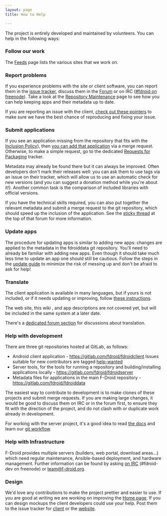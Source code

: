 ```yaml
---
layout: page
title: How to Help

---
```


The project is entirely developed and maintained by volunteers. You can
help in the following ways:


### Follow our work

The [Feeds](../Feeds) page lists the various sites that we work
on.


### Report problems

If you experience problems with the site or client software, you can
report them in the [issue tracker](https://gitlab.com/u/fdroid), discuss
them in the [Forum](https://forum.f-droid.org/) or on IRC
([#fdroid on freenode](https://webchat.freenode.net/?randomnick=1&channels=%23fdroid&uio=MT1mYWxzZSYyPXRydWUmND10cnVlJjk9dHJ1ZSYxMD10cnVlJjEyPXRydWU84)).
Take a look at the [Repository Maintenance](https://f-droid.org/wiki/page/Repository_Maintenance)
page to see how you can help keeping apps and their metadata up to
date.

If you are reporting an issue with the client,
[check out these pointers](../Client_Bug_Reports) to make sure we have
the best chance of reproducing and fixing your issue.


### Submit applications

If you see an application missing from the repository that fits with
the [Inclusion Policy](../Inclusion_Policy)), then
[you can add that application](../Submitting_to_F-Droid_Quick_Start_Guide)
via a merge request.  Otherwise, to make a simple request, go to the
dedicated
[Requests for Packaging](https://gitlab.com/fdroid/rfp/issues)
tracker.

Metadata may already be found there but it can always be improved. Often
developers don't mark their releases well: you can ask them to use tags
via an issue on their tracker, which will allow us to use an automatic
check for new versions (and you can suggest a donation method while
you're about it!). Another common task is the comparison of included
libraries with official versions.

If you have the technical skills required, you can also put together
the relevant metadata and submit a merge request to the git
repository, which should speed up the inclusion of the
application. See the
[sticky thread](https://f-droid.org/forums/topic/adding-apps-with-git/)
at the top of that forum for more information.


### Update apps

The procedure for updating apps is similar to adding new apps: changes
are applied to the metadata in the fdroiddata git repository. You'll
need to already be familiar with adding new apps. Even though it should
take much less time to update an app one should still be cautious.
Follow the steps in the [update guide](../How_to_update_an_app)
to minimize the risk of messing up and don't be afraid to ask for help!


### Translate

The client application is available in many languages, but if yours is
not included, or if it needs updating or improving, follow
[these instructions](https://hosted.weblate.org/engage/f-droid/).

The web site, this wiki , and app descriptions are not covered yet, but
will be included in the same system at a later date.

There's a
[dedicated forum section](https://forum.f-droid.org/c/translation)
for discussions about translation.


### Help with development

There are three git repositories hosted at GitLab, as follows:

-   Android client application -
    <https://gitlab.com/fdroid/fdroidclient>
    Issues suitable for new contributors are tagged
    [help-wanted](https://gitlab.com/fdroid/fdroidclient/issues?label_name=help-wanted)
-   Server tools, for the tools for running a repository and
    building/installing applications locally -
    <https://gitlab.com/fdroid/fdroidserver>
-   Metadata files for applications in the main F-Droid repository -
    <https://gitlab.com/fdroid/fdroiddata>

The easiest way to contribute to development is to make clones of these
projects and submit merge requests. If you are making large changes, it
would be good to discuss them on IRC or in the forum first, to ensure
they fit with the direction of the project, and do not clash with or
duplicate work already in development.

For working with the server project, it's a good idea to read
[the docs](http://f-droid.org/docs/) and learn our
[git workflow](https://f-droid.org/wiki/page/git_workflow).

### Help with Infrastructure

F-Droid provides multiple servers (builders, web portal, download areas...) which need regular maintenance, Ansible-based deployment, and hardware management.
Further information can be found by asking [on IRC](https://webchat.freenode.net/?channels=%23fdroid-dev) (#fdroid-dev on freenode) or team@f-droid.org.

### Design

We'd love any contributions to make the project prettier and easier to
use. If you are good at writing we are working on improving the
[Home page](https://f-droid.org/wiki/page/Home_page). If you can design mockups the client
developers could use your help. Post them to the issue tracker for
[client](https://gitlab.com/fdroid/fdroidclient/issues) or the
[website](https://gitlab.com/fdroid/fdroid-website/issues).
